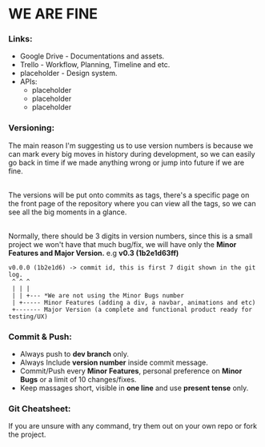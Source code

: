 # WE ARE FINE

### Links:
* Google Drive - Documentations and assets.
* Trello - Workflow, Planning, Timeline and etc.
* placeholder - Design system.
* APIs:
  * placeholder
  * placeholder
  * placeholder

### Versioning:
The main reason I'm suggesting us to use version numbers is because we can mark every big moves in history during development, so we can easily go back in time if we made anything wrong or jump into future if we are fine. <br><br>

The versions will be put onto commits as tags, there's a specific page on the front page of the repository where you can view all the tags, so we can see all the big moments in a glance. <br><br>

Normally, there should be 3 digits in version numbers, since this is a small project we won't have that much bug/fix, we will have only the **Minor Features and Major Version.** e.g **v0.3 (1b2e1d63ff)**

```
v0.0.0 (1b2e1d6) -> commit id, this is first 7 digit shown in the git log.
 ^ ^ ^
 | | |
 | | +--- *We are not using the Minor Bugs number
 | +----- Minor Features (adding a div, a navbar, animations and etc)
 +------- Major Version (a complete and functional product ready for testing/UX)
```

### Commit & Push:
* Always push to **dev branch** only.
* Always Include **version number** inside commit message.
* Commit/Push every **Minor Features**, personal preference on **Minor Bugs** or a limit of 10 changes/fixes.
* Keep massages short, visible in **one line** and use **present tense** only.

### Git Cheatsheet:
If you are unsure with any command, try them out on your own repo or fork the project.
